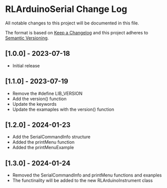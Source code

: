 #  RLArduinoSerial Change Log

All notable changes to this project will be documented in this file.

The format is based on [Keep a Changelog](http://keepachangelog.com/)
and this project adheres to [Semantic Versioning](http://semver.org/).


## [1.0.0] - 2023-07-18
- Initial release

## [1.1.0] - 2023-07-19
- Remove the #define LIB_VERSION
- Add the version() function
- Update the keywords
- Update the examaples with the version() function

## [1.2.0] - 2024-01-23
- Add the SerialCommandInfo structure
- Added the printMenu function
- Added the printMenuExample

## [1.3.0] - 2024-01-24
- Removed the SerialCommandInfo and printMenu functions and exanples
- The functinality will be added to the new RLArduinoInstrument class

